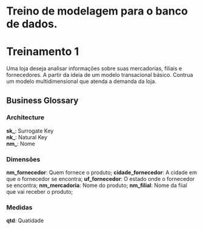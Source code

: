 # Treino de modelagem para o banco de dados.

# Treinamento 1
Uma loja deseja analisar informações sobre suas mercadorias, filiais e fornecedores.
A partir da ideia de um modelo transacional básico. Contrua um modelo multidimensional que atenda a demanda da loja.

## Business Glossary

### Architecture

**sk_**: Surrogate Key  
**nk_**: Natural Key  
**nm_**: Nome  
  
### Dimensões  

**nm_fornecedor**: Quem fornece o produto;
**cidade_fornecedor**: A cidade em que o fornecedor se encontra;
**uf_fornecedor**: O estado onde o fornecedor se encontra;
**nm_mercadoria**: Nome do produto;
**nm_filial**: Nome da fiial que vai receber o produto;


### Medidas

**qtd**: Quatidade
